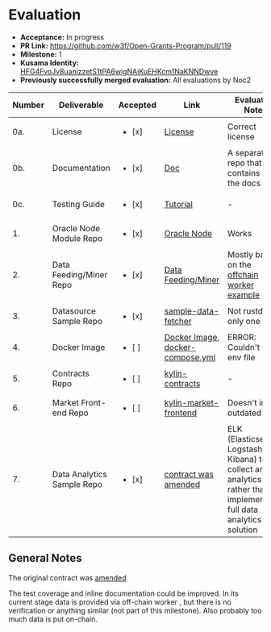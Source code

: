 # Evaluation

* **Acceptance:** In progress
* **PR Link:** https://github.com/w3f/Open-Grants-Program/pull/119
* **Milestone:** 1
* **Kusama Identity:** [HFG4FvoJv8uanizzetS1tPA6wigNAiKuEHKcm1NaKNNDwve](https://polkascan.io/pre/kusama/account/HFG4FvoJv8uanizzetS1tPA6wigNAiKuEHKcm1NaKNNDwve)
* **Previously successfully merged evaluation:** All evaluations by Noc2

| Number | Deliverable | Accepted | Link | Evaluation Notes |
| ------------- | ------------- | ------------- | ------------- |------------- |
| 0a. | License | <ul><li>[x] </li></ul> | [License](https://github.com/Kylin-Network/kylin-node/blob/main/LICENSE) |  Correct license  |
| 0b. | Documentation | <ul><li>[x] </li></ul> | [Doc](https://github.com/Kylin-Network/documents) | A separate repo that contains all the docs  |
| 0c. | Testing Guide | <ul><li>[x] </li></ul> | [Tutorial](https://github.com/Kylin-Network/documents/blob/main/Kylin-Network-Demo-Tutorial.md) | - |
| 1. | Oracle Node Module Repo | <ul><li>[x] </li></ul> | [Oracle Node](https://github.com/Kylin-Network/kylin-node)| Works |
| 2. | Data Feeding/Miner Repo | <ul><li>[x] </li></ul> | [Data Feeding/Miner](https://github.com/Kylin-Network/kylin-ocw-module)  | Mostly based on the [offchain worker example](https://github.com/paritytech/substrate/blob/master/frame/example-offchain-worker/src/lib.rs) |
| 3. | Datasource Sample Repo | <ul><li>[x] </li></ul> | [sample-data-fetcher](https://github.com/Kylin-Network/sample-data-fetcher) | Not rustdocs, only one test |
| 4. | Docker Image | <ul><li>[ ] </li></ul> | [Docker Image](https://drive.google.com/file/d/1sdTbaEhWZdToZ3ASeoNerOeZwfNy4KPN/view?usp=sharing), [docker-compose.yml](https://github.com/Kylin-Network/kylin-node/blob/main/scripts/docker-compose.yml) | ERROR: Couldn't find env file |
| 5. | Contracts Repo | <ul><li>[ ] </li></ul> | [kylin-contracts](https://github.com/Kylin-Network/kylin-contracts) | - |
| 6. | Market Front-end Repo | <ul><li>[ ] </li></ul> | [kylin-market-frontend](https://github.com/Kylin-Network/kylin-market-frontend) | Doesn't install, outdated |
| 7. | Data Analytics Sample Repo | <ul><li>[x] </li></ul> | [contract was amended](https://github.com/w3f/Open-Grants-Program/commit/1aebbf9680aab2fdf2476e689debd974a1d884b3) | ELK (Elasticsearch, Logstash, and Kibana) to collect and analytics data rather than implement a full data analytics solution |


## General Notes

The original contract was [amended](https://github.com/w3f/Open-Grants-Program/commit/1aebbf9680aab2fdf2476e689debd974a1d884b3). 

The test coverage and inline documentation could be improved. In its current stage data is provided via off-chain worker , but there is no verification or anything similar (not part of this milestone). Also probably too much data is put on-chain. 
